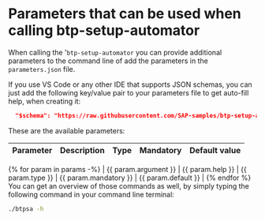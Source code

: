 # Parameters that can be used when calling btp-setup-automator

When calling the '`btp-setup-automator` you can provide additional parameters to the command line of add the parameters in the `parameters.json` file.

If you use VS Code or any other IDE that supports JSON schemas, you can just add the following key/value pair to your parameters file to get auto-fill help, when creating it:

````json
  "$schema": "https://raw.githubusercontent.com/SAP-samples/btp-setup-automator/main/schemas/btpsa-usecase.json",
````

These are the available parameters:

| Parameter | Description | Type  | Mandatory | Default value |
|---|---|---|---|---|
{% for param in params -%}
| {{ param.argument }} | {{ param.help }} | {{ param.type }} | {{ param.mandatory }} | {{ param.default }} |
{% endfor %}
You can get an overview of those commands as well, by simply typing the following command in your command line terminal:

```bash
./btpsa -h
```
